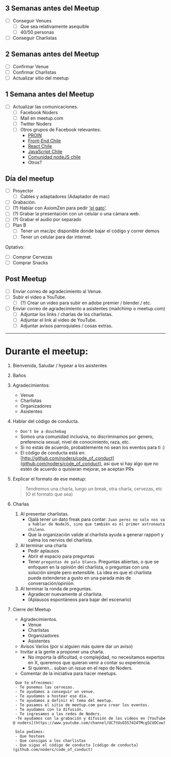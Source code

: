 ## 3 Semanas antes del Meetup
- [ ] Conseguir Venues
  - [ ] Que sea relativamente asequible
  - [ ] 40/50 personas
- [ ] Conseguir Charlistas

## 2 Semanas antes del Meetup
- [ ] Confirmar Venue  
- [ ] Confirmar Charlistas
- [ ] Actualizar sitio del meetup

## 1 Semana antes del Meetup
- [ ] Actualizar las comunicaciones.
  - [ ] Facebook Noders
  - [ ] Mail en meetup.com
  - [ ] Twitter Noders
  - [ ] Otros grupos de Facebook relevantes:
    - [PROIN](https://www.facebook.com/groups/proinchile/)
    - [Front-End Chile](https://www.facebook.com/groups/FrontEndChile/)
    - [React Chile](https://www.facebook.com/groups/reactchile)
    - [JavaScript Chile](https://www.facebook.com/groups/JavascriptChile/)
    - [Comunidad nodeJS chile](https://www.facebook.com/groups/265653273793148/)
    - Otros?

## Día del meetup
- [ ] Proyector
  - [ ] Cables y adaptadores (Adaptador de mac)
- [ ] Grabación.
 - [ ] (?) Hablar con AxiomZen para pedir ['el gato'](https://www.elgato.com/en/gaming/game-capture-hd60-s).
 - [ ] (?) Grabar la presentación con un celular o una cámara web.
 - [ ] (?) Grabar el audio por separado
- [ ] Plan B
  - [ ] Tener un mac/pc disponible donde bajar el código y correr demos
  - [ ] Tener un celular para dar internet.

Optativo:
- [ ] Comprar Cervezas
- [ ] Comprar Snacks

## Post Meetup 
- [ ] Enviar correo de agradecimiento al Venue.
- [ ] Subir el video a YouTube.
  - [ ] (?) Crear un video para subir en adobe premier / blender / etc.
- [ ] Enviar correo de agradecimiento a asistentes (mailchimp o meetup.com)
  - [ ] Adjuntar los links / charlas de los charlistas.
  - [ ] Adjuntar el link al video de YouTube.
  - [ ] Adjuntar avisos parroquiales / cosas extras.

------

# Durante el meetup:
1. Bienvenida, Saludar / hypear a los asistentes 
1. Baños
1. Agradecimientos:
    - Venue
    - Charlistas
    - Organizadores
    - Asistentes
1. Hablar del código de conducta.
    - `Don't be a douchebag`
    - Somos una comunidad inclusiva, no discriminamos por genero, preferencia sexual, nivel de conocimiento, raza, etc.
    - Si no estás de acuerdo, probablemente no sean los eventos para ti :)
    - El código de conducta está en: [http://github.com/noders/code_of_conduct](github.com/noders/code_of_conduct), asi que si hay algo que no estén de acuerdo o quisieran mejorar, se aceptan PRs
1. Explicar el formato de ese meetup:
    > Tendremos una charla, luego un break, otra charla, cervezas, etc (O el formato que sea)
1. Charlas
    1. Al presentar charlistas.
        - Ojalá tener un dato freak para contar: `Juan perez no solo nos va a hablar de NodeJS, sino que también es el primer astronauta chileno`. 
        - Que la organización valide al charlista ayuda a generar rapport y calma los nervios del charlista.
    1. Al terminar una charla
        - Pedir aplausos
        - Abrir el espacio para preguntas
        - Tener `preguntas de palo blanco`.
        Preguntas abiertas, o que se enfoquen en la opinión del charlista, o preguntas con una solución simple pero extensible.
        La idea es que el charlista pueda extenderse a gusto en una parada más de conversación/opinión.
    1. Al terminar la ronda de preguntas.
        - Agradecer nuevamente al charlista.
        - (Aplausos espontáneos para bajar del escenario)

1. Cierre del Meetup
    - Agradecimientos.
        - Venue
        - Charlistas
        - Organizadores
        - Asistentes
    - Avisos Varios (por si alguien más quiere dar un aviso)
    - Invitar a la gente a proponer una charla.
        - No importa la dificultad, o complejidad, no necesitamos expertos en X, queremos que quieran venir a contar su experiencia.
        - Si quieren... suban un issue en el repo de Noders.
    - Comentar de la iniciativa para hacer meetups.
    >
        Que te ofrecemos:
        - Te ponemos las cervezas.
        - Te ayudamos a conseguir un venue.
        - Te ayudamos a hostear ese día.
        - Te ayudamos a definir el tema del meetup.
        - Te pasamos el sitio de meetup.com para crear los eventos.
        - Te ayudamos con la difusión.
        - Te ingresamos a las redes de Noders.
        -Te ayudamos con la grabación y difusión de los videos en [YouTube @ noders](https://www.youtube.com/channel/UC7tUsO3S7424TMcgSCUOCow)

        Solo pedimos:
        - Que hostees
        - Que consigas a los charlistas
        - Que sigas el código de conducta [código de conducta](github.com/noders/code_of_conduct)
